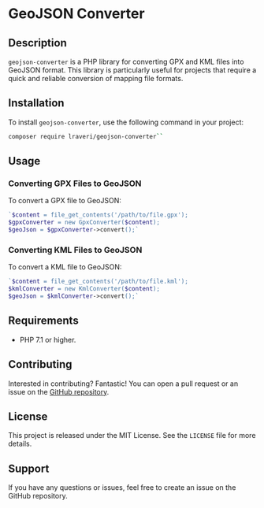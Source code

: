 # GeoJSON Converter

## Description
`geojson-converter` is a PHP library for converting GPX and KML files into GeoJSON format. This library is particularly useful for projects that require a quick and reliable conversion of mapping file formats.

## Installation
To install `geojson-converter`, use the following command in your project:

```bash
composer require lraveri/geojson-converter`` 
```

## Usage

### Converting GPX Files to GeoJSON

To convert a GPX file to GeoJSON:

```php
`$content = file_get_contents('/path/to/file.gpx');
$gpxConverter = new GpxConverter($content);
$geoJson = $gpxConverter->convert();` 
```

### Converting KML Files to GeoJSON

To convert a KML file to GeoJSON:

```php
`$content = file_get_contents('/path/to/file.kml');
$kmlConverter = new KmlConverter($content);
$geoJson = $kmlConverter->convert();` 
```

## Requirements

-   PHP 7.1 or higher.

## Contributing

Interested in contributing? Fantastic! You can open a pull request or an issue on the [GitHub repository](https://github.com/lraveri/geojson-converter).

## License

This project is released under the MIT License. See the `LICENSE` file for more details.

## Support

If you have any questions or issues, feel free to create an issue on the GitHub repository.